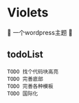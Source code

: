 # Violets
🚧  一个wordpress主题 🚧

## todoList
    TODO 找个代码块高亮
    TODO 完善底部
    TODO 完善各种模板
    TODO 国际化